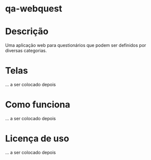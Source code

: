 # qa-webquest 

# Descrição

Uma aplicação web para questionários que podem ser definidos por diversas categorias.

# Telas

... a ser colocado depois

# Como funciona

... a ser colocado depois

# Licença de uso

... a ser colocado depois

